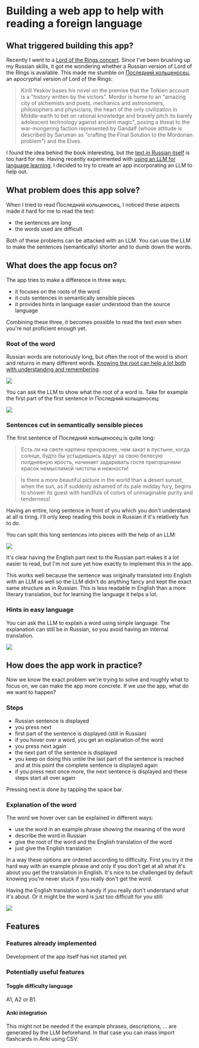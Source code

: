 # Building a web app to help with reading a foreign language

## What triggered building this app?

Recently I went to a [Lord of the Rings concert](https://www.ccbrugge.be/agenda/4483/mystery-ensemble-by-la-chapelle-sauvage/the-music-of-the-lord-of-the-rings). Since I've been brushing up my Russian skills, it got me wondering whether a Russian version of Lord of the Rings is available. This made me stumble on [Последний кольценосец](https://en.wikipedia.org/wiki/The_Last_Ringbearer), an apocryphal version of Lord of the Rings:

> Kirill Yeskov bases his novel on the premise that the Tolkien account is a "history written by the victors". Mordor is home to an "amazing city of alchemists and poets, mechanics and astronomers, philosophers and physicians, the heart of the only civilization in Middle-earth to bet on rational knowledge and bravely pitch its barely adolescent technology against ancient magic", posing a threat to the war-mongering faction represented by Gandalf (whose attitude is described by Saruman as "crafting the Final Solution to the Mordorian problem") and the Elves.

I found the idea behind the book interesting, but the [text in Russian itself](https://fan.lib.ru/e/eskov/last_ringlord.shtml) is too hard for me. Having recently experimented with [using an LLM for language learning](https://mini-computer.tail1ad9dd.ts.net/posts/how-to-use-llms-for-learning-a-language-ru), I decided to try to create an app incorporating an LLM to help out. 

## What problem does this app solve?

When I tried to read Последний кольценосец, I noticed these aspects made it hard for me to read the text:

- the sentences are long
- the words used are difficult

Both of these problems can be attacked with an LLM. You can use the LLM to make the sentences (semantically) shorter and to dumb down the words.

## What does the app focus on?

The app tries to make a difference in three ways:

- it focuses on the roots of the word
- it cuts sentences in semantically sensible pieces
- it provides hints in language easier understood than the source language

Combining these three, it becomes possible to read the text even when you're not proficient enough yet.

### Root of the word

Russian words are notoriously long, but often the root of the word is short and returns in many different words. [Knowing the root can help a lot both with understanding and remembering](http://russian.cornell.edu/grammar/html/gr11_a_a.htm).

![](./verbs-with-root-каз.png)

You can ask the LLM to show what the root of a word is. Take for example the first part of the first sentence in Последний кольценосец:

![](./ask-llm-root-word.png)

### Sentences cut in semantically sensible pieces

The first sentence of Последний кольценосец is quite long:

> Есть ли на свете картина прекраснее, чем закат в пустыне, когда солнце, будто бы устыдившись вдруг за свою белесую полдневную ярость, начинает задаривать гостя пригоршнями красок немыслимой чистоты и нежности!

> Is there a more beautiful picture in the world than a desert sunset, when the sun, as if suddenly ashamed of its pale midday fury, begins to shower its guest with handfuls of colors of unimaginable purity and tenderness!

Having an entire, long sentence in front of you which you don't understand at all is tiring. I'll only keep reading this book in Russian if it's relatively fun to do. 

You can split this long sentences into pieces with the help of an LLM:

![](./ask-llm-split-sentence-in-semantically-sensible-pieces.png)

It's clear having the English part next to the Russian part makes it a lot easier to read, but I'm not sure yet how exactly to implement this in the app.

This works well because the sentence was originally translated into English with an LLM as well so the LLM didn't do anything fancy and kept the exact same structure as in Russian. This is less readable in English than a more literary translation, but for learning the language it helps a lot.

### Hints in easy language

You can ask the LLM to explain a word using simple language. The explanation can still be in Russian, so you avoid having an internal translation.

![](./ask-llm-explain-word-simple-language.png)

## How does the app work in practice?

Now we know the exact problem we're trying to solve and roughly what to focus on, we can make the app more concrete. If we use the app, what do we want to happen?

### Steps

- Russian sentence is displayed
- you press next
- first part of the sentence is displayed (still in Russian)
- if you hover over a word, you get an explanation of the word
- you press next again
- the next part of the sentence is displayed
- you keep on doing this untile the last part of the sentence is reached and at this point the complete sentence is displayed again
- if you press next once more, the next sentence is displayed and these steps start all over again

Pressing next is done by tapping the space bar.

### Explanation of the word

The word we hover over can be explained in different ways:

- use the word in an example phrase showing the meaning of the word
- describe the word in Russian
- give the root of the word and the English translation of the word
- just give the English translation

In a way these options are ordered according to difficulty. First you try it the hard way with an example phrase and only if you don't get at all what it's about you get the translation in English. It's nice to be challenged by default knowing you're never stuck if you really don't get the word.

Having the English translation is handy if you really don't understand what it's about.
Or it might be the word is just too difficult for you still:

![](./word-too-difficult-judged-by-llm.png)


## Features

###  Features already implemented

Development of the app itself has not started yet.

### Potentially useful features

#### Toggle difficulty language

A1, A2 or B1.

#### Anki integration

This might not be needed if the example phrases, descriptions, ... are generated by the LLM beforehand. In that case you can mass import flashcards in Anki using CSV.